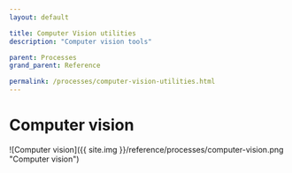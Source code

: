 ```yaml
---
layout: default

title: Computer Vision utilities
description: "Computer vision tools"

parent: Processes
grand_parent: Reference

permalink: /processes/computer-vision-utilities.html
---
```

# Computer vision

![Computer vision]({{ site.img }}/reference/processes/computer-vision.png "Computer vision") 
